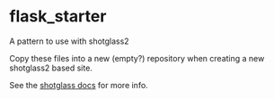 # flask_starter
A pattern to use with shotglass2

Copy these files into a new (empty?) repository when creating a new shotglass2 based site.

See the [shotglass docs](/docs/shotglass2/README.md) for more info.
